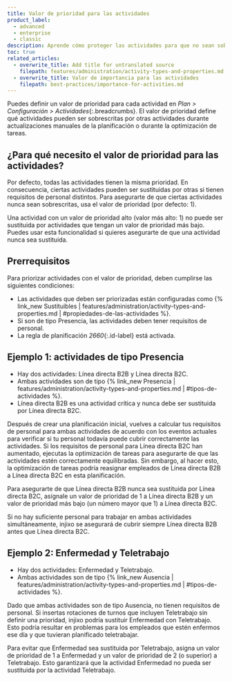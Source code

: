 ```yaml
---
title: Valor de prioridad para las actividades
product_label:
  - advanced
  - enterprise
  - classic
description: Aprende cómo proteger las actividades para que no sean sobrescritas con otras actividades.
toc: true
related_articles:
  - overwrite_title: Add title for untranslated source
    filepath: features/administration/activity-types-and-properties.md
  - overwrite_title: Valor de importancia para las actividades
    filepath: best-practices/importance-for-activities.md
---
```


Puedes definir un valor de prioridad para cada actividad en _Plan > Configuración > Actividades_{:.breadcrumbs}.
El valor de prioridad define qué actividades pueden ser sobrescritas por otras actividades durante actualizaciones manuales de la planificación o durante la optimización de tareas.

## ¿Para qué necesito el valor de prioridad para las actividades?

Por defecto, todas las actividades tienen la misma prioridad. En consecuencia, ciertas actividades pueden ser sustituidas por otras si tienen requisitos de personal distintos. Para asegurarte de que ciertas actividades nunca sean sobrescritas, usa el valor de prioridad (por defecto: 1).

Una actividad con un valor de prioridad alto (valor más alto: 1) no puede ser sustituida por actividades que tengan un valor de prioridad más bajo. Puedes usar esta funcionalidad si quieres asegurarte de que una actividad nunca sea sustituida.

## Prerrequisitos

Para priorizar actividades con el valor de prioridad, deben cumplirse las siguientes condiciones:

- Las actividades que deben ser priorizadas están configuradas como {% link_new Sustituibles | features/administration/activity-types-and-properties.md | #propiedades-de-las-actividades %}.
- Si son de tipo Presencia, las actividades deben tener requisitos de personal.
- La regla de planificación _2660_{:.id-label} está activada.

## Ejemplo 1: actividades de tipo Presencia

- Hay dos actividades: Línea directa B2B y Línea directa B2C.
- Ambas actividades son de tipo {% link_new Presencia | features/administration/activity-types-and-properties.md | #tipos-de-actividades %}.
- Línea directa B2B es una actividad crítica y nunca debe ser sustituida por Línea directa B2C.

Después de crear una planificación inicial, vuelves a calcular tus requisitos de personal para ambas actividades de acuerdo con los eventos actuales para verificar si tu personal todavía puede cubrir correctamente las actividades. Si los requisitos de personal para Línea directa B2C han aumentado, ejecutas la optimización de tareas para asegurarte de que las actividades estén correctamente equilibradas. Sin embargo, al hacer esto, la optimización de tareas podría reasignar empleados de Línea directa B2B a Línea directa B2C en esta planificación.

Para asegurarte de que Línea directa B2B nunca sea sustituida por Línea directa B2C, asígnale un valor de prioridad de 1 a Línea directa B2B y un valor de prioridad más bajo (un número mayor que 1) a Línea directa B2C.

Si no hay suficiente personal para trabajar en ambas actividades simultáneamente, injixo se asegurará de cubrir siempre Línea directa B2B antes que Línea directa B2C.

## Ejemplo 2: Enfermedad y Teletrabajo

- Hay dos actividades: Enfermedad y Teletrabajo.
- Ambas actividades son de tipo {% link_new Ausencia | features/administration/activity-types-and-properties.md | #tipos-de-actividades %}.

Dado que ambas actividades son de tipo Ausencia, no tienen requisitos de personal. Si insertas rotaciones de turnos que incluyen Teletrabajo sin definir una prioridad, injixo podría sustituir Enfermedad con Teletrabajo. Esto podría resultar en problemas para los empleados que estén enfermos ese día y que tuvieran planificado teletrabajar.

Para evitar que Enfermedad sea sustituida por Teletrabajo, asigna un valor de prioridad de 1 a Enfermedad y un valor de prioridad de 2 (o superior) a Teletrabajo. Esto garantizará que la actividad Enfermedad no pueda ser sustituida por la actividad Teletrabajo.

